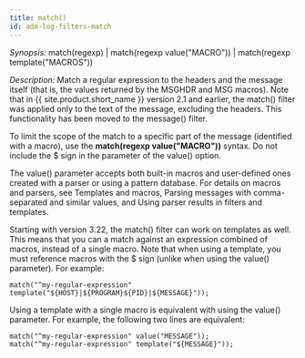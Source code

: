 ```yaml
---
title: match()
id: adm-log-filters-match
---
```


*Synopsis:* match(regexp) \| match(regexp value(\"MACRO\")) \| match(regexp template(\"MACROS\"))

*Description:* Match a regular expression to the headers and the message
itself (that is, the values returned by the MSGHDR and MSG macros). Note
that in {{ site.product.short_name }} version 2.1 and earlier, the match() filter was
applied only to the text of the message, excluding the headers. This
functionality has been moved to the message() filter.

To limit the scope of the match to a specific part of the message
(identified with a macro), use the **match(regexp value(\"MACRO\"))**
syntax. Do not include the $ sign in the parameter of the value()
option.

The value() parameter accepts both built-in macros and user-defined ones
created with a parser or using a pattern database. For details on macros
and parsers, see Templates and macros,
Parsing messages with comma-separated and similar values,
and Using parser results in filters and templates.

Starting with version 3.22, the match() filter can work on templates as
well. This means that you can a match against an expression combined of
macros, instead of a single macro. Note that when using a template, you
must reference macros with the $ sign (unlike when using the value()
parameter). For example:

```config
match("^my-regular-expression" template("${HOST}|${PROGRAM}${PID}|${MESSAGE}"));
```

Using a template with a single macro is equivalent with using the
value() parameter. For example, the following two lines are equivalent:

```config
match("^my-regular-expression" value("MESSAGE"));
match("^my-regular-expression" template("${MESSAGE}"));
```
